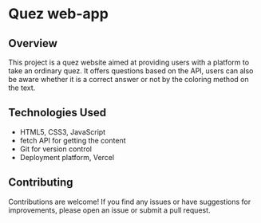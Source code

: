 # Quez web-app

## Overview

This project is a quez website aimed at providing users with a platform to take an ordinary quez. It offers questions based on the API, users can also be aware whether it is a correct answer or not by the coloring method on the text.

## Technologies Used

- HTML5, CSS3, JavaScript
- fetch API for getting the content
- Git for version control
- Deployment platform, Vercel

## Contributing

Contributions are welcome! If you find any issues or have suggestions for improvements, please open an issue or submit a pull request.
